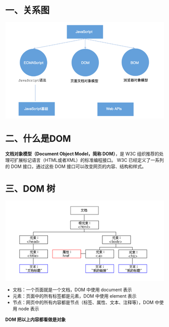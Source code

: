 

# 一、关系图

![](images/001.png)





# 二、什么是DOM

**文档对象模型（Document Object Model，简称 DOM）**，是 W3C 组织推荐的处理可扩展标记语言（HTML或者XML）的标准编程接口。
W3C 已经定义了一系列的 DOM 接口，通过这些 DOM 接口可以改变网页的内容、结构和样式。



# 三、DOM 树

![](images/002.png)

* 文档：一个页面就是一个文档，DOM 中使用 document 表示
* 元素：页面中的所有标签都是元素，DOM 中使用 element 表示
* 节点：网页中的所有内容都是节点（标签、属性、文本、注释等），DOM 中使用 node 表示

**DOM 把以上内容都看做是对象**





























